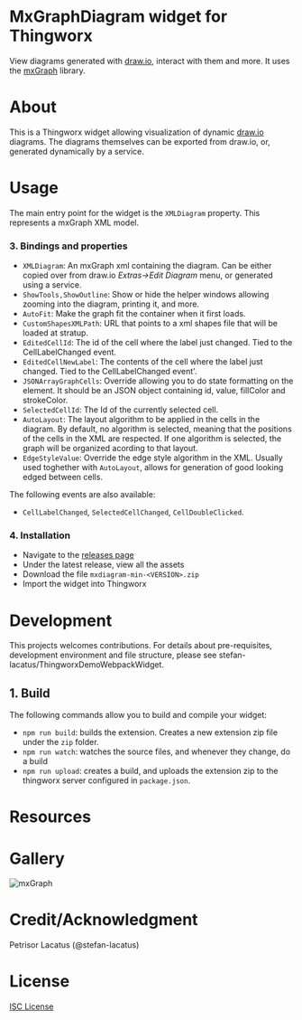 # MxGraphDiagram widget for Thingworx

View diagrams generated with [draw.io](https://draw.io), interact with them and more. It uses the [mxGraph](https://jgraph.github.io/mxgraph/) library.

# About
This is a Thingworx widget allowing visualization of dynamic [draw.io](https://draw.io) diagrams. The diagrams themselves can be exported from draw.io, or, generated dynamically by a service.

# Usage

The main entry point for the widget is the `XMLDiagram` property. This represents a mxGraph XML model.

###  3. <a name='Bindingsandproperties'></a>Bindings and properties

* `XMLDiagram`: An mxGraph xml containing the diagram. Can be either copied over from draw.io _Extras->Edit Diagram_ menu, or generated using a service.
* `ShowTools,ShowOutline`: Show or hide the helper windows allowing zooming into the diagram, printing it, and more.
* `AutoFit`: Make the graph fit the container when it first loads.
* `CustomShapesXMLPath`: URL that points to a xml shapes file that will be loaded at stratup.
* `EditedCellId`: The id of the cell where the label just changed. Tied to the CellLabelChanged event.
* `EditedCellNewLabel`: The contents of the cell where the label just changed. Tied to the CellLabelChanged event'. 
* `JSONArrayGraphCells`: Override allowing you to do state formatting on the element. It should be an JSON object containing id, value, fillColor and strokeColor.
* `SelectedCellId`: The Id of the currently selected cell.
* `AutoLayout`: The layout algorithm to be applied in the cells in the diagram. By default, no algorithm is selected, meaning that the positions of the cells in the XML are respected. If one algorithm is selected, the graph will be organized acording to that layout.
* `EdgeStyleValue`: Override the edge style algorithm in the XML. Usually used toghether with `AutoLayout`, allows for generation of good looking edged between cells.


The following events are also available:
* `CellLabelChanged`, `SelectedCellChanged`, `CellDoubleClicked`.


###  4. <a name='Installation'></a>Installation
- Navigate to the [releases page](/releases)
- Under the latest release, view all the assets
- Download the file `mxdiagram-min-<VERSION>.zip`
- Import the widget into Thingworx

# Development
This projects welcomes contributions. For details about pre-requisites, development environment and file structure, please see stefan-lacatus/ThingworxDemoWebpackWidget. 

##  1. <a name='Build'></a>Build

The following commands allow you to build and compile your widget:

* `npm run build`: builds the extension. Creates a new extension zip file under the `zip` folder.
* `npm run watch`: watches the source files, and whenever they change, do a build
* `npm run upload`: creates a build, and uploads the extension zip to the thingworx server configured in `package.json`.

#  Resources


#  Gallery

![mxGraph](demo/img/mxGraph2.png)

# Credit/Acknowledgment
Petrisor Lacatus  (@stefan-lacatus)

#  License
[ISC License](LICENSE.MD)
